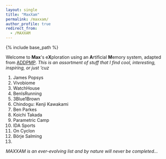 ```yaml
---
layout: single
title: "MaxXam"
permalink: /maxxam/
author_profile: true
redirect_from:
  - /MAXXAM
---
```


{% include base_path %}

Welcome to **Max**'s e**X**ploration using an **A**rtificial **M**emory system, adapted from [ADDPMP](https://addpmp.slamjam.com/).
_This is an assortment of stuff that I find cool, interesting, inspiring, or just 'cuz_

1. <a href="https://www.jamespopsys.com/" style="text-decoration:none" target="_blank" rel="noopener">James Popsys</a>
2. <a href="https://vivobiome.vivobarefoot.com/" style="text-decoration:none" target="_blank" rel="noopener">Vivobiome</a>
3. <a href="https://watchhouse.com/" style="text-decoration:none" target="_blank" rel="noopener">WatchHouse</a>
4. <a href="https://www.youtube.com/@BenIsRunning" style="text-decoration:none" target="_blank" rel="noopener">BenIsRunning</a>
5. <a href="https://www.youtube.com/@3blue1brown" style="text-decoration:none" target="_blank" rel="noopener">3Blue1Brown</a>
6. <a href="https://chindogu.com/ics/" style="text-decoration:none" target="_blank" rel="noopener">Chindogu: Kenji Kawakami</a>
7. <a href="https://www.youtube.com/@BenParkes" style="text-decoration:none" target="_blank" rel="noopener">Ben Parkes</a>
8. <a href="https://koichitakada.com/" style="text-decoration:none" target="_blank" rel="noopener">Koichi Takada</a>
9. <a href="https://www.youtube.com/parametriccamp" style="text-decoration:none" target="_blank" rel="noopener">Parametric Camp</a>
10. <a href="https://www.idasports.com/en-gb/pages/our-story" style="text-decoration:none" target="_blank" rel="noopener">IDA Sports</a>
11. <a href="https://www.on-running.com/en-gb/collection/cyclon" style="text-decoration:none" target="_blank" rel="noopener">On Cyclon</a>
12. <a href="https://www.youtube.com/watch?v=LdCe5ZbdNgQ&ab_channel=NHL" style="text-decoration:none" target="_blank" rel="noopener">Börje Salming</a>
13. 

_MAXXAM is an ever-evolving list and by nature will never be completed..._

